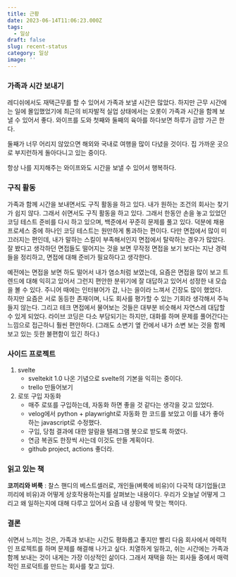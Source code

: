 ```yaml
---
title: 근황
date: 2023-06-14T11:06:23.000Z
tags:
  - 일상
draft: false
slug: recent-status
category: 일상
image: ''
---
```


### 가족과 시간 보내기

레디쉬에서도 재택근무를 할 수 있어서 가족과 보낼 시간은 많았다. 하지만 근무 시간에는 일에 몰입했었기에 최근의 비자발적 실업 상태에서는 오롯이 가족과 시간을 함께 보낼 수 있어서 좋다. 와이프를 도와 첫째와 둘째의 육아를 하다보면 하루가 금방 가곤 한다.

둘째가 너무 어리지 않았으면 해외와 국내로 여행을 많이 다녔을 것이다. 집 가까운 곳으로 부지런하게 돌아다니고 있는 중이다.

항상 나를 지지해주는 와이프와도 시간을 보낼 수 있어서 행복하다.

### 구직 활동

가족과 함께 시간을 보내면서도 구직 활동을 하고 있다. 내가 원하는 조건의 회사는 찾기가 쉽지 않다. 그래서 쉬면서도 구직 활동을 하고 있다. 그래서 한동안 손을 놓고 있었던 코딩 테스트 준비를 다시 하고 있으며, 백준에서 꾸준히 문제를 풀고 있다. 덕분에 채용 프로세스 중에 하나인 코딩 테스트는 원만하게 통과하는 편이다. 다만 면접에서 많이 미끄러지는 편인데, 내가 말하는 스킬이 부족해서인지 면접에서 탈락하는 경우가 많았다. 잘 봤다고 생각하던 면접들도 떨어지는 것을 보면 무작정 면접을 보기 보다는 지난 경력들을 정리하고, 면접에 대해 준비가 필요하다고 생각한다.

예전에는 면접을 보면 하도 떨어서 내가 염소처럼 보였는데, 요즘은 면접을 많이 보고 트렌드에 대해 익히고 있어서 그런지 편안한 분위기에 잘 대답하고 있어서 성정한 내 모습을 볼 수 있다. 주니어 때에는 인터뷰어가 갑, 나는 을이라 느껴서 긴장도 많이 했었다. 하지만 요즘은 서로 동등한 존재이며, 나도 회사를 평가할 수 있는 기회라 생각해서 주늑들지 않는다. 그리고 테크 면접에서 물어보는 것들은 대부분 비슷해서 자연스레 대답할 수 있게 되었다. 라이브 코딩은 다소 부담되기는 하지만, 대화를 하며 문제를 풀어간다는 느낌으로 접근하니 훨씬 편안하다. (그래도 소변기 옆 칸에서 내가 소변 보는 것을 함께 보고 있는 듯한 불편함이 있긴 하다.)

### 사이드 프로젝트

1. svelte
   - sveltekit 1.0 나온 기념으로 svelte의 기본을 익히는 중이다.
   - trello 만들어보기
2. 로또 구입 자동화
   - 매주 로또를 구입하는데, 자동화 하면 좋을 것 같다는 생각을 갖고 있었다.
   - velog에서 python + playwright로 자동화 한 코드를 보았고 이를 내가 좋아하는 javascript로 수정했다.
   - 구입, 당첨 결과에 대한 알람을 텔레그램 봇으로 받도록 하였다.
   - 연금 복권도 한장씩 사는데 이것도 만들 계획이다.
   - github project, actions 좋더라.

### 읽고 있는 책

**코끼리와 벼룩** : 찰스 핸디의 베스트셀러로, 개인들(벼룩에 비유)이 다국적 대기업들(코끼리에 비유)과 어떻게 상호작용하는지를 살펴보는 내용이다. 우리가 오늘날 어떻게 그리고 왜 일하는지에 대해 다루고 있어서 요즘 내 상황에 딱 맞는 책이다.

### 결론

쉬면서 느끼는 것은, 가족과 보내는 시간도 평화롭고 좋지만 빨리 다음 회사에서 메력적인 프로젝트를 하며 문제를 해결해 나가고 싶다. 치열하게 일하고, 쉬는 시간에는 가족과 함께 보내는 것이 내게는 가장 이상적인 삶이다. 그래서 재택을 하는 회사들 중에서 매력적인 프로덕트를 만드는 회사를 찾고 있다.

